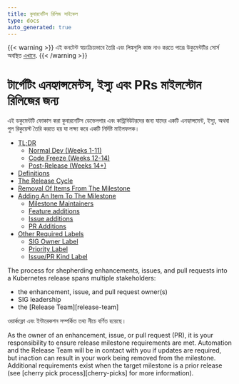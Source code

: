 ```yaml
---
title: কুবারনেটিস রিলিজ সাইকেল
type: docs
auto_generated: true
---
```


<!-- THIS CONTENT IS AUTO-GENERATED via ./scripts/releng/update-release-info.sh in kubernetes/website -->

{{< warning >}}
এই কনটেন্ট স্বয়ংক্রিয়ভাবে তৈরি এবং লিঙ্কগুলি কাজ নাও করতে পারে৷ উকুমেন্টটির সোর্স অবস্থিত [এখানে](https://github.com/kubernetes/community/blob/master/contributors/devel/sig-release/release.md).
{{< /warning >}}

# টার্গেটিং এনহ্যান্সমেন্টস, ইস্যু এবং PRs মাইলস্টোন রিলিজের জন্য

এই ডকুমেন্টটি ফোকাস করা কুবারনেটিস ডেভেলপার এবং কন্ট্রিবিউটরদের জন্য যাদের
একটি এনহ্যান্সমেন্ট, ইস্যু, অথবা পুল রিকুয়েস্ট তৈরি করতে হয় যা লক্ষ্য করে একটি নির্দিষ্ট 
মাইলফলক।

- [TL;DR](#tldr)
  - [Normal Dev (Weeks 1-11)](#normal-dev-weeks-1-11)
  - [Code Freeze (Weeks 12-14)](#code-freeze-weeks-12-14)
  - [Post-Release (Weeks 14+)](#post-release-weeks-14+)
- [Definitions](#definitions)
- [The Release Cycle](#the-release-cycle)
- [Removal Of Items From The Milestone](#removal-of-items-from-the-milestone)
- [Adding An Item To The Milestone](#adding-an-item-to-the-milestone)
  - [Milestone Maintainers](#milestone-maintainers)
  - [Feature additions](#feature-additions)
  - [Issue additions](#issue-additions)
  - [PR Additions](#pr-additions)
- [Other Required Labels](#other-required-labels)
  - [SIG Owner Label](#sig-owner-label)
  - [Priority Label](#priority-label)
  - [Issue/PR Kind Label](#issuepr-kind-label)

The process for shepherding enhancements, issues, and pull requests into a
Kubernetes release spans multiple stakeholders:

- the enhancement, issue, and pull request owner(s)
- SIG leadership
- the [Release Team][release-team]

ওয়ার্কফ্লো এবং ইন্টারেকশন সম্পর্কিত তথ্য নীচে বর্ণিত হয়েছে।

As the owner of an enhancement, issue, or pull request (PR), it is your
responsibility to ensure release milestone requirements are met. Automation and
the Release Team will be in contact with you if updates are required, but
inaction can result in your work being removed from the milestone. Additional
requirements exist when the target milestone is a prior release (see
[cherry pick process][cherry-picks] for more information).
